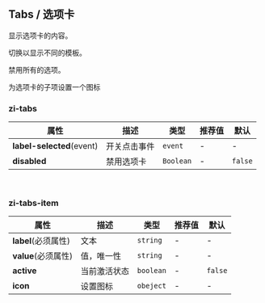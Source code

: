 ## Tabs / 选项卡

显示选项卡的内容。

<ex-code name="ex-tabs-basic">

切换以显示不同的模板。

</ex-code>

<ex-code name="ex-tabs-disabled">

禁用所有的选项。

</ex-code>

<ex-code name="ex-tabs-icon">

为选项卡的子项设置一个图标

</ex-code>

<ex-footer edit-link="https://github.com/zeit-ui/vue/edit/master/docs/en-us/components/tabs.md">

<h3>zi-tabs</h3>

| 属性                      | 描述         | 类型      | 推荐值 | 默认    |
| ------------------------- | ------------ | --------- | ------ | ------- |
| **label-selected**(event) | 开关点击事件 | `event`   | -      | -       |
| **disabled**              | 禁用选项卡   | `Boolean` | -      | `false` |

<br/>

<h3>zi-tabs-item</h3>

| 属性                | 描述         | 类型      | 推荐值 | 默认    |
| ------------------- | ------------ | --------- | ------ | ------- |
| **label**(必须属性) | 文本         | `string`  | -      | -       |
| **value**(必须属性) | 值，唯一性   | `string`  | -      | -       |
| **active**          | 当前激活状态 | `boolean` | -      | `false` |
| **icon**            | 设置图标     | `obeject` | -      | -       |

</ex-footer>
